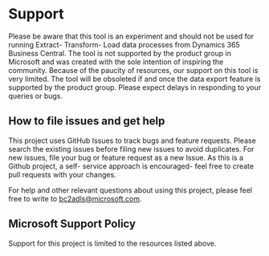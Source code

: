 # Support

Please be aware that this tool is an experiment and should not be used for running Extract- Transform- Load data processes from Dynamics 365 Business Central. The tool is not supported by the product group in Microsoft and was created with the sole intention of inspiring the community. Because of the paucity of resources, our support on this tool is very limited. The tool will be obsoleted if and once the data export feature is supported by the product group. Please expect delays in responding to your queries or bugs.

## How to file issues and get help  

This project uses GitHub Issues to track bugs and feature requests. Please search the existing 
issues before filing new issues to avoid duplicates.  For new issues, file your bug or 
feature request as a new Issue. As this is a Github project, a self- service approach is encouraged- feel free to create pull requests with your changes.

For help and other relevant questions about using this project, please feel free to write to bc2adls@microsoft.com. 

## Microsoft Support Policy  

Support for this project is limited to the resources listed above.
